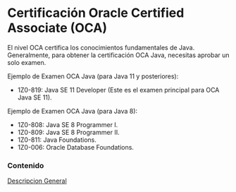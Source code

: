 <h1>Certificación Oracle Certified Associate (OCA)</h1>

<p align="left">El nivel OCA certifica los conocimientos fundamentales de Java. Generalmente, para obtener la certificación OCA Java, necesitas aprobar un solo examen.

Ejemplo de Examen OCA Java (para Java 11 y posteriores):

* 1Z0-819: Java SE 11 Developer (Este es el examen principal para OCA Java SE 11).

Ejemplo de Examen OCA Java (para Java 8):

* 1Z0-808: Java SE 8 Programmer I.
* 1Z0-809: Java SE 8 Programmer II.
* 1Z0-811: Java Foundations.
* 1Z0-006: Oracle Database Foundations. </p>

<h3>Contenido</h3>

<a href="https://github.com/galvisjuanc/useful_docs/blob/main/Java/Oracle/OCA/Descripcion_General.md">Descripcion General</a>
